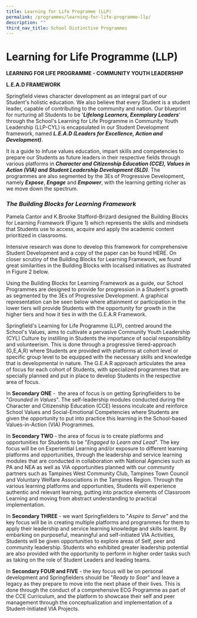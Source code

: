 ```yaml
---
title: Learning for Life Programme (LLP)
permalink: /programmes/learning-for-life-programme-llp/
description: ""
third_nav_title: School Distinctive Programmes
---
```

# **Learning for Life Programme (LLP)**

**LEARNING FOR LIFE PROGRAMME - COMMUNITY YOUTH LEADERSHIP**

**L.E.A.D FRAMEWORK**

Springfield views character development as an integral part of our Student's holistic education. We also believe that every Student is a student leader, capable of contributing to the community and nation. Our blueprint for nurturing all Students to be '_**Lifelong Learners, Exemplary Leaders**_' through the School's Learning for Life Programme in Community Youth Leadership (LLP-CYL) is encapsulated in our Student Development framework, named **_L.E.A.D (Leaders for Excellence, Action and Development)_**.

It is a guide to infuse values education, impart skills and competencies to prepare our Students as future leaders in their respective fields through various platforms in _**Character and Citizenship Education (CCE), Values in Action (VIA) and Student Leadership Development (SLD)**_. The programmes are also segmented by the 3Es of Progressive Development, namely **_Expose_**, **_Engage_** and **_Empower_**, with the learning getting richer as we move down the spectrum.

  

### _The Building Blocks for Learning Framework_

Pamela Cantor and K.Brooke Stafford-Brizard designed the Building Blocks for Learning Framework (Figure 1) which represents the skills and mindsets that Students use to access, acquire and apply the academic content prioritized in classrooms.  

Intensive research was done to develop this framework for comprehensive Student Development and a copy of the paper can be found HERE. On closer scrutiny of the Building Blocks for Learning Framework, we found great similarities in the Building Blocks with localised initiatives as illustrated in Figure 2 below.  
  
Using the Building Blocks for Learning Framework as a guide, our School Programmes are designed to provide for progression in a Student's growth as segmented by the 3Es of Progressive Development. A graphical representation can be seen below where attainment or participation in the lower tiers will provide Students with the opportunity for growth in the higher tiers and how it ties in with the G.E.A.R Framework.  
  
Springfield's Learning for Life Programme (LLP), centred around the School's Values, aims to cultivate a pervasive Community Youth Leadership (CYL) Culture by instilling in Students the importance of social responsibility and volunteerism. This is done through a progressive tiered-approach (G,E,A,R) where Students are provided with platforms at cohort level or specific group level to be equipped with the necessary skills and knowledge that is developmental in nature. The G.E.A.R approach articulates the area of focus for each cohort of Students, with specialized programmes that are specially planned and put in place to develop Students in the respective area of focus.

  
In **Secondary ONE** \-  the area of focus is on getting Springfielders to be "_Grounded in Values_". The self-leadership modules conducted during the Character and Citizenship Education (CCE) lessons inculcate and reinforce School Values and Social-Emotional Competencies where Students are given the opportunity to put into practice this learning in the School-based Values-in-Action (VIA) Programmes.

  
In **Secondary TWO** \- the area of focus is to create platforms and opportunities for Students to be "_Engaged to Learn and Lead_". The key focus will be on Experiential Learning and/or exposure to different learning platforms and opportunities, through the leadership and service learning modules that are conducted in collaboration with National Agencies such as PA and NEA as well as VIA opportunities planned with our community partners such as Tampines West Community Club, Tampines Town Council and Voluntary Welfare Associations in the Tampines Region. Through the various learning platforms and opportunities, Students will experience authentic and relevant learning, putting into practice elements of Classroom Learning and moving from abstract understanding to practical implementation.

  
In **Secondary THREE** \- we want Springfielders to "_Aspire to Serve_" and the key focus will be in creating multiple platforms and programmes for them to apply their leadership and service learning knowledge and skills learnt. By embarking on purposeful, meaningful and self-initiated VIA Activities, Students will be given opportunities to explore areas of Self, peer and community leadership. Students who exhibited greater leadership potential are also provided with the opportunity to perform in higher order tasks such as taking on the role of Student Leaders and leading teams.

  
In **Secondary FOUR and FIVE** \- the key focus will be on personal development and Springfielders should be "_Ready to Soar_" and leave a legacy as they prepare to move into the next phase of their lives. This is done through the conduct of a comprehensive ECG Programme as part of the CCE Curriculum, and the platform to showcase their self and peer management through the conceptualization and implementation of a Student-Initiated VIA Projects.